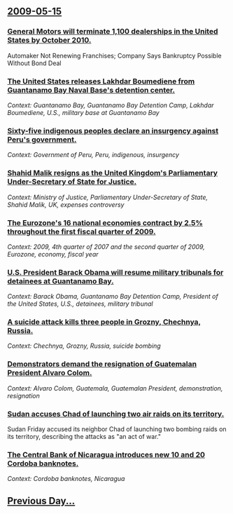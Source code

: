 ## [2009-05-15](/news/2009/05/15/index.md)

### [ General Motors will terminate 1,100 dealerships in the United States by October 2010. ](/news/2009/05/15/general-motors-will-terminate-1-100-dealerships-in-the-united-states-by-october-2010.md)
Automaker Not Renewing Franchises; Company Says Bankruptcy Possible Without Bond Deal

### [ The United States releases Lakhdar Boumediene from Guantanamo Bay Naval Base's detention center. ](/news/2009/05/15/the-united-states-releases-lakhdar-boumediene-from-guanta-namo-bay-naval-base-s-detention-center.md)
_Context: Guantanamo Bay, Guantanamo Bay Detention Camp, Lakhdar Boumediene, U.S., military base at Guantanamo Bay_

### [ Sixty-five indigenous peoples declare an insurgency against Peru's government. ](/news/2009/05/15/sixty-five-indigenous-peoples-declare-an-insurgency-against-peru-s-government.md)
_Context: Government of Peru, Peru, indigenous, insurgency_

### [ Shahid Malik resigns as the United Kingdom's Parliamentary Under-Secretary of State for Justice. ](/news/2009/05/15/shahid-malik-resigns-as-the-united-kingdom-s-parliamentary-under-secretary-of-state-for-justice.md)
_Context: Ministry of Justice, Parliamentary Under-Secretary of State, Shahid Malik, UK, expenses controversy_

### [ The Eurozone's 16 national economies contract by 2.5% throughout the first fiscal quarter of 2009. ](/news/2009/05/15/the-eurozone-s-16-national-economies-contract-by-2-5-throughout-the-first-fiscal-quarter-of-2009.md)
_Context: 2009, 4th quarter of 2007 and the second quarter of 2009, Eurozone, economy, fiscal year_

### [ U.S. President Barack Obama will resume military tribunals for detainees at Guantanamo Bay. ](/news/2009/05/15/u-s-president-barack-obama-will-resume-military-tribunals-for-detainees-at-guanta-namo-bay.md)
_Context: Barack Obama, Guantanamo Bay Detention Camp, President of the United States, U.S., detainees, military tribunal_

### [ A suicide attack kills three people in Grozny, Chechnya, Russia. ](/news/2009/05/15/a-suicide-attack-kills-three-people-in-grozny-chechnya-russia.md)
_Context: Chechnya, Grozny, Russia, suicide bombing_

### [ Demonstrators demand the resignation of Guatemalan President Alvaro Colom. ](/news/2009/05/15/demonstrators-demand-the-resignation-of-guatemalan-president-alvaro-colom.md)
_Context: Alvaro Colom, Guatemala, Guatemalan President, demonstration, resignation_

### [ Sudan accuses Chad of launching two air raids on its territory. ](/news/2009/05/15/sudan-accuses-chad-of-launching-two-air-raids-on-its-territory.md)
Sudan Friday accused its neighbor Chad of launching two bombing raids on its territory, describing the attacks as &quot;an act of war.&quot;

### [ The Central Bank of Nicaragua introduces new 10 and 20 Cordoba banknotes. ](/news/2009/05/15/the-central-bank-of-nicaragua-introduces-new-10-and-20-ca3rdoba-banknotes.md)
_Context: Cordoba banknotes, Nicaragua_

## [Previous Day...](/news/2009/05/14/index.md)

